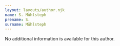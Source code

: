 ```yaml
---
layout: layouts/author.njk
name: S. Mühlsteph
prename: S.
surname: Mühlsteph
---
```

No additional information is available for this author.
